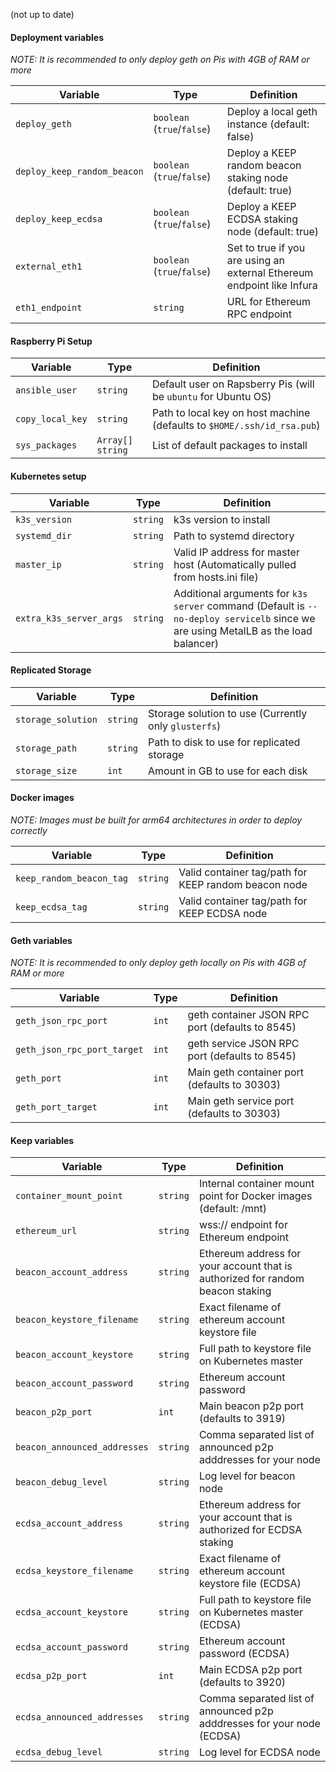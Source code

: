 (not up to date)

#### Deployment variables

*NOTE: It is recommended to only deploy geth on Pis with 4GB of RAM or more*

| Variable | Type | Definition |
|--|--|--|
| `deploy_geth` | `boolean` (`true`/`false`) | Deploy a local geth instance (default: false) |
| `deploy_keep_random_beacon` | `boolean` (`true`/`false`) | Deploy a KEEP random beacon staking node (default: true) |
| `deploy_keep_ecdsa` | `boolean` (`true`/`false`) | Deploy a KEEP ECDSA staking node (default: true) |
| `external_eth1` | `boolean` (`true`/`false`) | Set to true if you are using an external Ethereum endpoint like Infura |
| `eth1_endpoint` | `string` | URL for Ethereum RPC endpoint |
 
#### Raspberry Pi Setup

| Variable | Type | Definition |
|--|--|--|
| `ansible_user` | `string` | Default user on Rapsberry Pis (will be `ubuntu` for Ubuntu OS) |
| `copy_local_key` | `string` | Path to local key on host machine (defaults to `$HOME/.ssh/id_rsa.pub`) |
| `sys_packages` | `Array[] string` | List of default packages to install |

#### Kubernetes setup

| Variable | Type | Definition |
|--|--|--|
| `k3s_version` | `string` | k3s version to install |
| `systemd_dir` | `string` | Path to systemd directory |
| `master_ip` | `string` | Valid IP address for master host (Automatically pulled from hosts.ini file) |
| `extra_k3s_server_args` | `string` | Additional arguments for `k3s server` command (Default is `--no-deploy servicelb` since we are using MetalLB as the load balancer) |

#### Replicated Storage

| Variable | Type | Definition |
|--|--|--|
| `storage_solution` | `string` | Storage solution to use (Currently only `glusterfs`) |
| `storage_path` | `string` | Path to disk to use for replicated storage |
| `storage_size` | `int` | Amount in GB to use for each disk |

#### Docker images

*NOTE: Images must be built for arm64 architectures in order to deploy correctly*

| Variable | Type | Definition |
|--|--|--|
| `keep_random_beacon_tag` | `string` | Valid container tag/path for KEEP random beacon node |
| `keep_ecdsa_tag` | `string` | Valid container tag/path for KEEP ECDSA node |

#### Geth variables

*NOTE: It is recommended to only deploy geth locally on Pis with 4GB of RAM or more*

| Variable | Type | Definition |
|--|--|--|
| `geth_json_rpc_port` | `int` | geth container JSON RPC port (defaults to 8545) |
| `geth_json_rpc_port_target` | `int` | geth service JSON RPC port (defaults to 8545) |
| `geth_port` | `int` | Main geth container port (defaults to 30303) |
| `geth_port_target` | `int` | Main geth service port (defaults to 30303) |

#### Keep variables

| Variable | Type | Definition |
|--|--|--|
| `container_mount_point` | `string` | Internal container mount point for Docker images (default: /mnt)  |
| `ethereum_url` | `string` | wss:// endpoint for Ethereum endpoint |
| `beacon_account_address` | `string` | Ethereum address for your account that is authorized for random beacon staking |
| `beacon_keystore_filename` | `string` | Exact filename of ethereum account keystore file |
| `beacon_account_keystore` | `string` | Full path to keystore file on Kubernetes master |
| `beacon_account_password` | `string` | Ethereum account password |
| `beacon_p2p_port` | `int` | Main beacon p2p port (defaults to 3919) |
| `beacon_announced_addresses` | `string` | Comma separated list of announced p2p adddresses for your node |
| `beacon_debug_level` | `string` | Log level for beacon node |
| `ecdsa_account_address` | `string` | Ethereum address for your account that is authorized for ECDSA staking |
| `ecdsa_keystore_filename` | `string` | Exact filename of ethereum account keystore file (ECDSA) |
| `ecdsa_account_keystore` | `string` | Full path to keystore file on Kubernetes master (ECDSA) |
| `ecdsa_account_password` | `string` | Ethereum account password (ECDSA) |
| `ecdsa_p2p_port` | `int` | Main ECDSA p2p port (defaults to 3920) |
| `ecdsa_announced_addresses` | `string` | Comma separated list of announced p2p adddresses for your node (ECDSA) |
| `ecdsa_debug_level` | `string` | Log level for ECDSA node |


